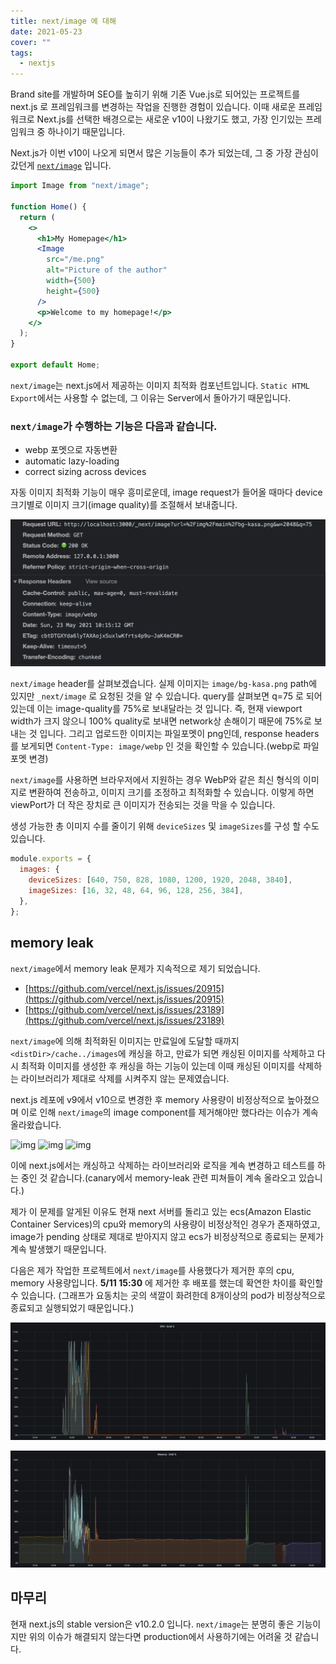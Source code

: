 ```yaml
---
title: next/image 에 대해
date: 2021-05-23
cover: ""
tags:
  - nextjs
---
```


Brand site를 개발하며 SEO를 높히기 위해 기존 Vue.js로 되어있는 프로젝트를 next.js 로 프레임워크를 변경하는 작업을 진행한 경험이 있습니다. 이때 새로운 프레임워크로 Next.js를 선택한 배경으로는 새로운 v10이 나왔기도 했고, 가장 인기있는 프레임워크 중 하나이기 때문입니다.

Next.js가 이번 v10이 나오게 되면서 많은 기능들이 추가 되었는데, 그 중 가장 관심이 갔던게 [`next/image`](https://nextjs.org/blog/next-10#built-in-image-component-and-automatic-image-optimization) 입니다.

<!--truncate-->

```jsx
import Image from "next/image";

function Home() {
  return (
    <>
      <h1>My Homepage</h1>
      <Image
        src="/me.png"
        alt="Picture of the author"
        width={500}
        height={500}
      />
      <p>Welcome to my homepage!</p>
    </>
  );
}

export default Home;
```

`next/image`는 next.js에서 제공하는 이미지 최적화 컴포넌트입니다. `Static HTML Export`에서는 사용할 수 없는데, 그 이유는 Server에서 돌아가기 때문입니다.

### `next/image`가 수행하는 기능은 다음과 같습니다.

- webp 포멧으로 자동변환
- automatic lazy-loading
- correct sizing across devices

자동 이미지 최적화 기능이 매우 흥미로운데, image request가 들어올 때마다 device 크기별로 이미지 크기(image quality)를 조절해서 보내줍니다.

![next-image-header](./images/next-image.png)

`next/image` header를 살펴보겠습니다.
실제 이미지는 `image/bg-kasa.png` path에 있지만 `_next/image` 로 요청된 것을 알 수 있습니다. query를 살펴보면 q=75 로 되어있는데 이는 image-quality를 75%로 보내달라는 것 입니다. 즉, 현재 viewport width가 크지 않으니 100% quality로 보내면 network상 손해이기 때문에 75%로 보내는 것 입니다. 그리고 업로드한 이미지는 파일포멧이 png인데, response headers를 보게되면 `Content-Type: image/webp` 인 것을 확인할 수 있습니다.(webp로 파일포멧 변경)

`next/image`를 사용하면 브라우저에서 지원하는 경우 WebP와 같은 최신 형식의 이미지로 변환하여 전송하고, 이미지 크기를 조정하고 최적화할 수 있습니다. 이렇게 하면 viewPort가 더 작은 장치로 큰 이미지가 전송되는 것을 막을 수 있습니다.

생성 가능한 총 이미지 수를 줄이기 위해 `deviceSizes` 및 `imageSizes`를 구성 할 수도 있습니다.

```js
module.exports = {
  images: {
    deviceSizes: [640, 750, 828, 1080, 1200, 1920, 2048, 3840],
    imageSizes: [16, 32, 48, 64, 96, 128, 256, 384],
  },
};
```

## memory leak

`next/image`에서 memory leak 문제가 지속적으로 제기 되었습니다.

- [https://github.com/vercel/next.js/issues/20915](https://github.com/vercel/next.js/issues/20915)
- [https://github.com/vercel/next.js/issues/23189](https://github.com/vercel/next.js/issues/23189)

`next/image`에 의해 최적화된 이미지는 만료일에 도달할 때까지 `<distDir>/cache../images`에 캐싱을 하고, 만료가 되면 캐싱된 이미지를 삭제하고 다시 최적화 이미지를 생성한 후 캐싱을 하는 기능이 있는데 이때 캐싱된 이미지를 삭제하는 라이브러리가 제대로 삭제를 시켜주지 않는 문제였습니다.

next.js 레포에 v9에서 v10으로 변경한 후 memory 사용량이 비정상적으로 높아졌으며 이로 인해 `next/image`의 image component를 제거해야만 했다라는 이슈가 계속 올라왔습니다.

![img](https://camo.githubusercontent.com/d88fbdef185b40d56b3a42a699550a469dbaa28f0ca50e2e344644900b972691/68747470733a2f2f692e696d6775722e636f6d2f434b54457863722e706e67)
![img](https://user-images.githubusercontent.com/13972013/104264344-72379580-5459-11eb-8285-7bb2a50adfa5.png)
![img](https://user-images.githubusercontent.com/6556627/105622606-adc25000-5dc7-11eb-8d65-130845bbbbd8.jpeg)

이에 next.js에서는 캐싱하고 삭제하는 라이브러리와 로직을 계속 변경하고 테스트를 하는 중인 것 같습니다.(canary에서 memory-leak 관련 피쳐들이 계속 올라오고 있습니다.)

제가 이 문제를 알게된 이유도 현재 next 서버를 돌리고 있는 ecs(Amazon Elastic Container Services)의 cpu와 memory의 사용량이 비정상적인 경우가 존재하였고, image가 pending 상태로 제대로 받아지지 않고 ecs가 비정상적으로 종료되는 문제가 계속 발생했기 때문입니다.

다음은 제가 작업한 프로젝트에서 `next/image`를 사용했다가 제거한 후의 cpu, memory 사용량입니다. **5/11 15:30** 에 제거한 후 배포를 했는데 확연한 차이를 확인할 수 있습니다. (그래프가 요동치는 곳의 색깔이 화려한데 8개이상의 pod가 비정상적으로 종료되고 실행되었기 때문입니다.)

![cpu](./images/cpu.png)

![memory](./images/memory.png)

## 마무리

현재 next.js의 stable version은 v10.2.0 입니다. `next/image`는 분명히 좋은 기능이지만 위의 이슈가 해결되지 않는다면 production에서 사용하기에는 어려울 것 같습니다.
